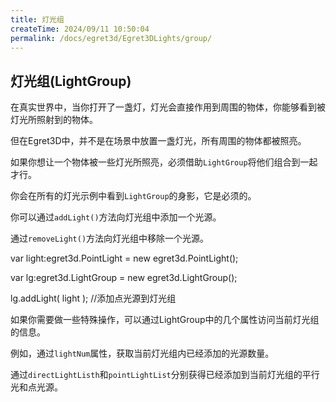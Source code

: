 ```yaml
---
title: 灯光组
createTime: 2024/09/11 10:50:04
permalink: /docs/egret3d/Egret3DLights/group/
---
```

灯光组(LightGroup)
----------

在真实世界中，当你打开了一盏灯，灯光会直接作用到周围的物体，你能够看到被灯光所照射到的物体。

但在Egret3D中，并不是在场景中放置一盏灯光，所有周围的物体都被照亮。

如果你想让一个物体被一些灯光所照亮，必须借助`LightGroup`将他们组合到一起才行。

你会在所有的灯光示例中看到`LightGroup`的身影，它是必须的。

你可以通过`addLight()`方法向灯光组中添加一个光源。

通过`removeLight()`方法向灯光组中移除一个光源。


var light:egret3d.PointLight = new egret3d.PointLight();

var lg:egret3d.LightGroup = new egret3d.LightGroup();

lg.addLight( light ); //添加点光源到灯光组


如果你需要做一些特殊操作，可以通过LightGroup中的几个属性访问当前灯光组的信息。

例如，通过`lightNum`属性，获取当前灯光组内已经添加的光源数量。

通过`directLightListh`和`pointLightList`分别获得已经添加到当前灯光组的平行光和点光源。
